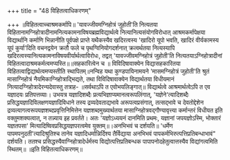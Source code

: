+++
title = "48 विहितत्वाधिकरणम्"

+++
॥विहितत्वाच्चाश्रमकर्मापि॥ 'यावज्जीवमग्निहोत्रं जुहोती'ति नित्यतया विहितानामग्निहोत्रादीनामनित्यकामनाविषयब्रह्मविद्यार्थत्वे नित्यानित्यसंयोगविरोधात् आश्रमकर्मापेक्षया विद्यार्थानि कर्माणि भिन्नानीति पूर्वपक्षे प्राप्ते यथैकस्यैव खदिरत्वस्य 'खादिरो यूपो भवति, खादिरं वीर्यकामस्य यूपं कुर्या'दिति वचनद्वयेन क्रतौ फले च पृथग्विनियोगदर्शनात् क्रत्वर्थतया नित्यस्यापि खदिरत्वस्यानित्यकामनाविषयवीर्यार्थत्वाविरोधः, तद्वत् 'यावज्जीवमग्निहोत्रं जुहोती'ति नित्यतयाऽग्निहोत्रादीनां विहितत्वादाश्रमकर्मत्वमप्यस्ति॥॥सहकारित्वेन च ॥ विविदिषावाक्येन विद्यासहकारितया विहितत्वाद्विद्यार्थत्वमप्यस्तीति स्थापितम्॥नन्विह यथा कुण्डपायिनामयने 'मासमग्निहोत्रं जुहोती'ति श्रुतं मासाग्निहोत्रं नैयमिकाग्निहोत्राद्भिद्यते, तथा विविदिषावाक्येन विद्यार्थतया विधीयमानं नित्यादग्निहोत्रादेरन्यदेवास्तु तत्राह- ॥सर्वथाऽपि त एवोभयलिङ्गात्॥ विद्यार्थत्वे आश्रमार्थत्वेऽपि त एव यज्ञादयः प्रतिपत्तव्याः। उभयत्र यज्ञादिशब्दैः प्रत्यभिज्ञाप्यमानत्वरूपलिंगात्, 'यज्ञेने'त्यादिशब्दैः प्रसिद्धयज्ञादिविलक्षणयज्ञादिविधाने तस्य द्रव्यदेवताद्यभावे अरूपत्वप्रसंगात्, तत्सद्भावे च देवतोद्देशेन द्रव्यत्यागत्वरूपयज्ञशब्दप्रवृत्तिनिमित्तेन यज्ञशब्दमुख्यार्थतया मासाग्निहोत्रवद्गौण्यावृत्त्या कर्मान्तरं विधीयत इति वक्तुमशक्यत्वात्, न तन्न्याय इह प्रवर्तते। अतः 'यज्ञोऽध्ययनं दानमिति प्रथमः, यज्ञानां जपयज्ञोऽस्मि, भोक्तारं यज्ञतपसा' मित्यादिष्विवप्रसिद्धयज्ञपरत्वमेव युक्तम्॥।अनभिभवं च दर्शयति॥ 'धर्मेण पापमपनुदती'त्यादिश्रुतिश्च तानेव यज्ञादिधर्मान्निर्दिश्य तैर्विद्याया अनभिभवं पापकर्मभिरुत्पत्तिप्रतिबन्धाभावं" दर्शयति। ततश्च प्रसिद्धस्यैवाग्निहोत्रादेर्धर्मस्य विद्योत्पत्तिप्रतिबन्धक पापापनोदहेतुत्वात्तस्यैव विद्यांगत्वमिति स्थितम्॥ ॥इति विहितत्वाधिकरणम्॥